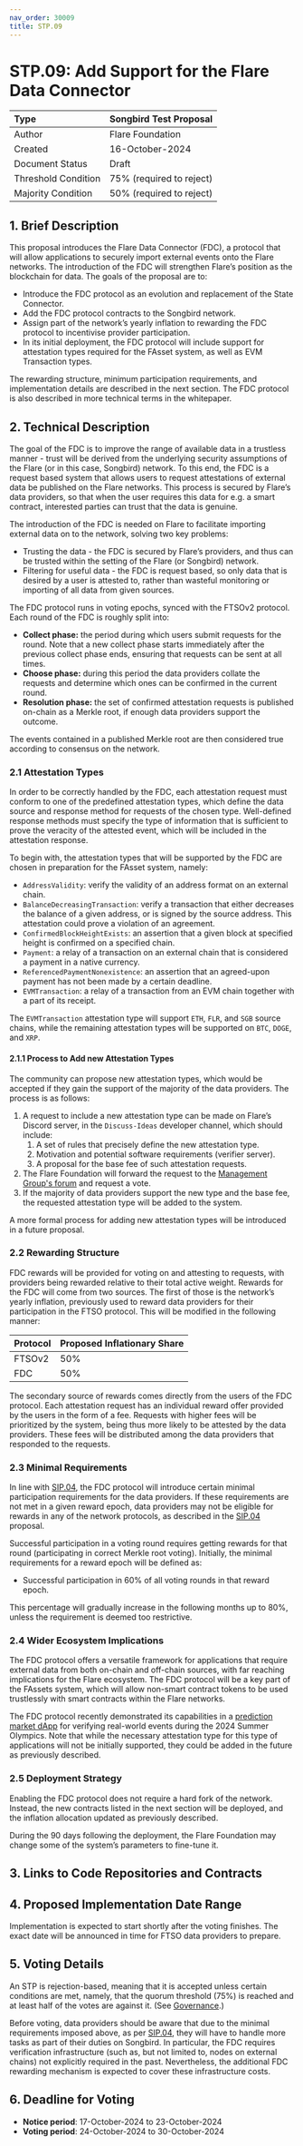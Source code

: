 ```yaml
---
nav_order: 30009
title: STP.09
---
```


# STP.09: Add Support for the Flare Data Connector

| Type                | Songbird Test Proposal                      |
| :------------------ | :------------------------------------------ |
| Author              | Flare Foundation                            |
| Created             | 16-October-2024                             |
| Document Status     | Draft                                       |
| Threshold Condition | 75% (required to reject)		    |
| Majority Condition  | 50% (required to reject) 		    |


## 1. Brief Description

This proposal introduces the Flare Data Connector (FDC), a protocol that will allow applications to securely import external events onto the Flare networks.
The introduction of the FDC will strengthen Flare’s position as the blockchain for data.
The goals of the proposal are to:

* Introduce the FDC protocol as an evolution and replacement of the State Connector.
* Add the FDC protocol contracts to the Songbird network.
* Assign part of the network’s yearly inflation to rewarding the FDC protocol to incentivise provider participation.
* In its initial deployment, the FDC protocol will include support for attestation types required for the FAsset system, as well as EVM Transaction types.

The rewarding structure, minimum participation requirements, and implementation details are described in the next section.
The FDC protocol is also described in more technical terms in the whitepaper.

## 2. Technical Description

The goal of the FDC is to improve the range of available data in a trustless manner - trust will be derived from the underlying security assumptions of the Flare (or in this case, Songbird) network.
To this end, the FDC is a request based system that allows users to request attestations of external data be published on the Flare networks.
This process is secured by Flare’s data providers, so that when the user requires this data for e.g. a smart contract, interested parties can trust that the data is genuine. 

The introduction of the FDC is needed on Flare to facilitate importing external data on to the network, solving two key problems:

* Trusting the data - the FDC is secured by Flare’s providers, and thus can be trusted within the setting of the Flare (or Songbird) network.
* Filtering for useful data - the FDC is request based, so only data that is desired by a user is attested to, rather than wasteful monitoring or importing of all data from given sources.

The FDC protocol runs in voting epochs, synced with the FTSOv2 protocol.
Each round of the FDC is roughly split into:

* **Collect phase:** the period during which users submit requests for the round.
Note that a new collect phase starts immediately after the previous collect phase ends, ensuring that requests can be sent at all times.
* **Choose phase:** during this period the data providers collate the requests and determine which  ones can be confirmed in the current round. 
* **Resolution phase:** the set of confirmed attestation requests is published on-chain as a Merkle root, if enough data providers support the outcome.

The events contained in a published Merkle root are then considered true according to consensus on the network.

### 2.1 Attestation Types

In order to be correctly handled by the FDC, each attestation request must conform to one of the predefined attestation types, which define the data source and response method for requests of the chosen type.
Well-defined response methods must specify the type of information that is sufficient to prove the veracity of the attested event, which will be included in the attestation response. 


To begin with, the attestation types that will be supported by the FDC are chosen in preparation for the FAsset system, namely:

* `AddressValidity`: verify the validity of an address format on an external chain.
* `BalanceDecreasingTransaction`: verify a transaction that either decreases the balance of a given address, or is signed by the source address. 
This attestation could prove a violation of an agreement.
* `ConfirmedBlockHeightExists`: an assertion that a given block at specified height is confirmed on a specified chain.
* `Payment`: a relay of a transaction on an external chain that is considered a payment in a native currency.
* `ReferencedPaymentNonexistence`: an assertion that an agreed-upon payment has not been made by a certain deadline.
* `EVMTransaction`: a relay of a transaction from an EVM chain together with a part of its receipt.

The `EVMTransaction` attestation type will support `ETH`, `FLR`, and `SGB` source chains, while the remaining attestation types will be supported on `BTC`, `DOGE`, and `XRP`. 


#### 2.1.1 Process to Add new Attestation Types


The community can propose new attestation types, which would be accepted if they gain the support of the majority of the data providers.
The process is as follows:

1. A request to include a new attestation type can be made on Flare’s Discord server, in the `Discuss-Ideas` developer channel, which should include:
    1. A set of rules that precisely define the new attestation type.
    2. Motivation and potential software requirements (verifier server).
    3. A proposal for the base fee of such attestation requests. 
2. The Flare Foundation will forward the request to the [Management Group's forum](./STP_3.md#3-link-to-code-repository) and request a vote.
3. If the majority of data providers support the new type and the base fee, the requested attestation type will be added to the system.

A more formal process for adding new attestation types will be introduced in a future proposal.

### 2.2 Rewarding Structure

FDC rewards will be provided for voting on and attesting to requests, with providers being rewarded relative to their total active weight.
Rewards for the FDC will come from two sources. 
The first of those is the network’s yearly inflation, previously used to reward data providers for their participation in the FTSO protocol. 
This will be modified in the following manner:

| Protocol          		 | Proposed Inflationary Share    |
| :----------------------------- | :----------------------------- |
| FTSOv2       			 | 50%         		          |
| FDC 				 | 50%				  |

The secondary source of rewards comes directly from the users of the FDC protocol.
Each attestation request has an individual reward offer provided by the users in the form of a fee.
Requests with higher fees will be prioritized by the system, being thus more likely to be attested by the data providers.
These fees will be distributed among the data providers that responded to the requests.

### 2.3 Minimal Requirements

In line with [SIP.04](../SIP/SIP_4.md), the FDC protocol will introduce certain minimal participation requirements for the data providers.
If these requirements are not met in a given reward epoch, data providers may not be eligible for rewards in any of the network protocols, as described in the [SIP.04](../SIP/SIP_4.md) proposal.

Successful participation in a voting round requires getting rewards for that round (participating in correct Merkle root voting).
Initially, the minimal requirements for a reward epoch will be defined as:

* Successful participation in 60% of all voting rounds in that reward epoch.

This percentage will gradually increase in the following months up to 80%, unless the requirement is deemed too restrictive.


### 2.4 Wider Ecosystem Implications

The FDC protocol offers a versatile framework for applications that require external data from both on-chain and off-chain sources, with far reaching implications for the Flare ecosystem.
The FDC protocol will be a key part of the FAssets system, which will allow non-smart contract tokens to be used trustlessly with smart contracts within the Flare networks.

The FDC protocol recently demonstrated its capabilities in a [prediction market dApp](https://oipredict.xyz/about/) for verifying real-world events during the 2024 Summer Olympics.
Note that while the necessary attestation type for this type of applications will not be initially supported, they could be added in the future as previously described.


### 2.5 Deployment Strategy

Enabling the FDC protocol does not require a hard fork of the network.
Instead, the new contracts listed in the next section will be deployed, and the inflation allocation updated as previously described.

During the 90 days following the deployment, the Flare Foundation may change some of the system’s parameters to fine-tune it.


## 3. Links to Code Repositories and Contracts



## 4. Proposed Implementation Date Range

Implementation is expected to start shortly after the voting finishes.
The exact date will be announced in time for FTSO data providers to prepare.


## 5. Voting Details

An STP is rejection-based, meaning that it is accepted unless certain conditions are met, namely, that the quorum threshold (75%) is reached and at least half of the votes are against it. (See [Governance](https://docs.flare.network/tech/governance/#stps).)

Before voting, data providers should be aware that due to the minimal requirements imposed above, as per [SIP.04](../SIP/SIP_4.md), they will have to handle more tasks as part of their duties on Songbird.
In particular, the FDC requires verification infrastructure (such as, but not limited to, nodes on external chains) not explicitly required in the past.
Nevertheless, the additional FDC rewarding mechanism is expected to cover these infrastructure costs.


## 6. Deadline for Voting

* **Notice period**: 17-October-2024 to 23-October-2024
* **Voting period**: 24-October-2024 to 30-October-2024
